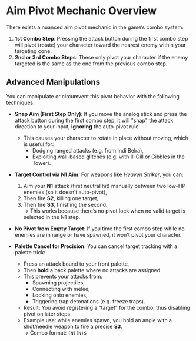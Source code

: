 # Aim Pivot Mechanic Overview

There exists a nuanced aim pivot mechanic in the game’s combo system:

1. **1st Combo Step**: Pressing the attack button during the first combo step will pivot (rotate) your character toward
   the nearest enemy within your targeting cone.
2. **2nd or 3rd Combo Steps**: These only pivot your character **if** the enemy targeted is the same as the one from the
   previous combo step.

## Advanced Manipulations

You can manipulate or circumvent this pivot behavior with the following techniques:

- **Snap Aim (First Step Only)**: If you move the analog stick and press the attack button during the first combo step,
  it will "snap" the attack direction to your input, **ignoring** the auto-pivot rule.
    - This causes your character to rotate in place without moving, which is useful for:
        - Dodging ranged attacks (e.g. from Indi Belra),
        - Exploiting wall-based glitches (e.g. with Ill Gill or Gibbles in the Tower).

- **Target Control via N1 Aim**: For weapons like *Heaven Striker*, you can:
    1. Aim your **N1** attack (first neutral hit) manually between two low-HP enemies (so it doesn’t auto-pivot),
    2. Then fire **S2**, killing one target,
    3. Then fire **S3**, finishing the second.  
       → This works because there’s no pivot lock when no valid target is selected in the N1 step.

- **No Pivot from Empty Target**: If you time the first combo step while no enemies are in range or have spawned, it
  won't pivot your character.

- **Palette Cancel for Precision**: You can cancel target tracking with a palette trick:
    - Press an attack bound to your front palette,
    - Then **hold** a back palette where no attacks are assigned.
    - This prevents your attacks from:
        - Spawning projectiles,
        - Connecting with melee,
        - Locking onto enemies,
        - Triggering trap detonations (e.g. freeze traps).
    - Result: You avoid registering a “target” for the combo, thus disabling pivot on later steps.
    - Example use: while enemies spawn, you hold an angle with a shot/needle weapon to fire a precise **S3**.  
      → Combo format: `(N)(N)S`